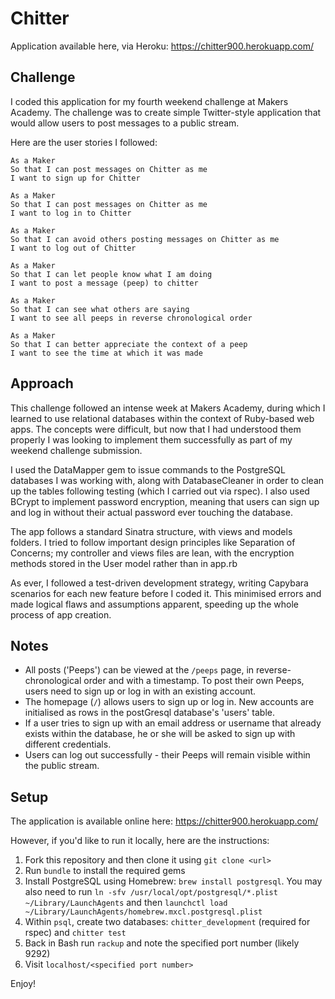 Chitter
=======

Application available here, via Heroku:
https://chitter900.herokuapp.com/

Challenge
---------
I coded this application for my fourth weekend challenge at Makers Academy. The challenge was to create simple Twitter-style application that would allow users to post messages to a public stream.


Here are the user stories I followed:


```
As a Maker
So that I can post messages on Chitter as me
I want to sign up for Chitter

As a Maker
So that I can post messages on Chitter as me
I want to log in to Chitter

As a Maker
So that I can avoid others posting messages on Chitter as me
I want to log out of Chitter

As a Maker
So that I can let people know what I am doing  
I want to post a message (peep) to chitter

As a Maker
So that I can see what others are saying  
I want to see all peeps in reverse chronological order

As a Maker
So that I can better appreciate the context of a peep
I want to see the time at which it was made
```

Approach
--------
This challenge followed an intense week at Makers Academy, during which I learned to use relational databases within the context of Ruby-based web apps. The concepts were difficult, but now that I had understood them properly I was looking to implement them successfully as part of my weekend challenge submission.

I used the DataMapper gem to issue commands to the PostgreSQL databases I was working with, along with DatabaseCleaner in order to clean up the tables following testing (which I carried out via rspec). I also used BCrypt to implement password encryption, meaning that users can sign up and log in without their actual password ever touching the database.

The app follows a standard Sinatra structure, with views and models folders. I tried to follow important design principles like Separation of Concerns; my controller and views files are lean, with the encryption methods stored in the User model rather than in app.rb

As ever, I followed a test-driven development strategy, writing Capybara scenarios for each new feature before I coded it. This minimised errors and made logical flaws and assumptions apparent, speeding up the whole process of app creation.

Notes
-----

* All posts ('Peeps') can be viewed at the `/peeps` page, in reverse-chronological order and with a timestamp. To post their own Peeps, users need to sign up or log in with an existing account.
* The homepage (`/`) allows users to sign up or log in. New accounts are initialised as rows in the postGresql database's 'users' table.
* If a user tries to sign up with an email address or username that already exists within the database, he or she will be asked to sign up with different credentials.
* Users can log out successfully - their Peeps will remain visible within the public stream.

Setup
-----
The application is available online here: https://chitter900.herokuapp.com/

However, if you'd like to run it locally, here are the instructions:

1. Fork this repository and then clone it using `git clone <url>`
2. Run `bundle` to install the required gems
3. Install PostgreSQL using Homebrew: `brew install postgresql`. You may also need to run `ln -sfv /usr/local/opt/postgresql/*.plist ~/Library/LaunchAgents` and then `launchctl load ~/Library/LaunchAgents/homebrew.mxcl.postgresql.plist`
4. Within `psql`, create two databases: `chitter_development` (required for rspec) and `chitter test`
5. Back in Bash run `rackup` and note the specified port number (likely 9292)
6. Visit `localhost/<specified port number>`

Enjoy!
